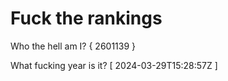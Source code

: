 # Fuck the rankings

Who the hell am I?
{ 2601139 }

What fucking year is it?
[ 2024-03-29T15:28:57Z ]
